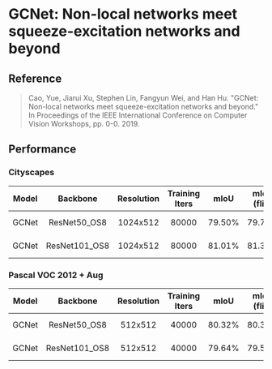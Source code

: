 # GCNet: Non-local networks meet squeeze-excitation networks and beyond

## Reference

> Cao, Yue, Jiarui Xu, Stephen Lin, Fangyun Wei, and Han Hu. "GCNet: Non-local networks meet squeeze-excitation networks and beyond." In Proceedings of the IEEE International Conference on Computer Vision Workshops, pp. 0-0. 2019.

## Performance

### Cityscapes

| Model | Backbone | Resolution | Training Iters | mIoU | mIoU (flip) | mIoU (ms+flip) | Links |
|:-:|:-:|:-:|:-:|:-:|:-:|:-:|:-:|
|GCNet|ResNet50_OS8|1024x512|80000|79.50%|79.77%|80.16%|[model](https://bj.bcebos.com/paddleseg/dygraph/cityscapes/gcnet_resnet50_os8_cityscapes_1024x512_80k/model.pdparams) \| [log](https://bj.bcebos.com/paddleseg/dygraph/cityscapes/gcnet_resnet50_os8_cityscapes_1024x512_80k/train.log) |
|GCNet|ResNet101_OS8|1024x512|80000|81.01%|81.30%|81.85%|[model](https://bj.bcebos.com/paddleseg/dygraph/cityscapes/gcnet_resnet101_os8_cityscapes_1024x512_80k/model.pdparams) \| [log](https://bj.bcebos.com/paddleseg/dygraph/cityscapes/gcnet_resnet101_os8_cityscapes_1024x512_80k/train.log) |

### Pascal VOC 2012 + Aug

| Model | Backbone | Resolution | Training Iters | mIoU | mIoU (flip) | mIoU (ms+flip) | Links |
|:-:|:-:|:-:|:-:|:-:|:-:|:-:|:-:|
|GCNet|ResNet50_OS8|512x512|40000|80.32%|80.39%|80.94%|[model](https://bj.bcebos.com/paddleseg/dygraph/pascal_voc12/gcnet_resnet50_os8_voc12aug_512x512_40k/model.pdparams) \| [log](https://bj.bcebos.com/paddleseg/dygraph/pascal_voc12/gcnet_resnet50_os8_voc12aug_512x512_40k/train.log) |
|GCNet|ResNet101_OS8|512x512|40000|79.64%|79.59%|80.25%|[model](https://bj.bcebos.com/paddleseg/dygraph/pascal_voc12/gcnet_resnet101_os8_voc12aug_512x512_40k/model.pdparams) \| [log](https://bj.bcebos.com/paddleseg/dygraph/pascal_voc12/gcnet_resnet101_os8_voc12aug_512x512_40k/train.log) |
